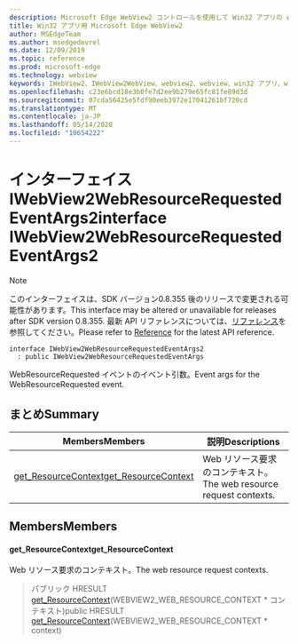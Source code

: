 ```yaml
---
description: Microsoft Edge WebView2 コントロールを使用して Win32 アプリの web コンテンツをホストする
title: Win32 アプリ用 Microsoft Edge WebView2
author: MSEdgeTeam
ms.author: msedgedevrel
ms.date: 12/09/2019
ms.topic: reference
ms.prod: microsoft-edge
ms.technology: webview
keywords: IWebView2、IWebView2WebView、webview2、webview、win32 アプリ、win32、edge
ms.openlocfilehash: c23e6bcd18e3b0fe7d2ee9b279e65fc81fe89d3d
ms.sourcegitcommit: 07cda56425e5fdf90eeb3972e17041261bf720cd
ms.translationtype: MT
ms.contentlocale: ja-JP
ms.lasthandoff: 05/14/2020
ms.locfileid: "10654222"
---
```

# <span data-ttu-id="14f9a-104">インターフェイス IWebView2WebResourceRequestedEventArgs2</span><span class="sxs-lookup"><span data-stu-id="14f9a-104">interface IWebView2WebResourceRequestedEventArgs2</span></span> 

> [!NOTE]
> <span data-ttu-id="14f9a-105">このインターフェイスは、SDK バージョン0.8.355 後のリリースで変更される可能性があります。</span><span class="sxs-lookup"><span data-stu-id="14f9a-105">This interface may be altered or unavailable for releases after SDK version 0.8.355.</span></span> <span data-ttu-id="14f9a-106">最新 API リファレンスについては、[リファレンス](../../../webview2-api-reference.md)を参照してください。</span><span class="sxs-lookup"><span data-stu-id="14f9a-106">Please refer to [Reference](../../../webview2-api-reference.md) for the latest API reference.</span></span>

```
interface IWebView2WebResourceRequestedEventArgs2
  : public IWebView2WebResourceRequestedEventArgs
```

<span data-ttu-id="14f9a-107">WebResourceRequested イベントのイベント引数。</span><span class="sxs-lookup"><span data-stu-id="14f9a-107">Event args for the WebResourceRequested event.</span></span>

## <span data-ttu-id="14f9a-108">まとめ</span><span class="sxs-lookup"><span data-stu-id="14f9a-108">Summary</span></span>

 <span data-ttu-id="14f9a-109">Members</span><span class="sxs-lookup"><span data-stu-id="14f9a-109">Members</span></span>                        | <span data-ttu-id="14f9a-110">説明</span><span class="sxs-lookup"><span data-stu-id="14f9a-110">Descriptions</span></span>
--------------------------------|---------------------------------------------
[<span data-ttu-id="14f9a-111">get_ResourceContext</span><span class="sxs-lookup"><span data-stu-id="14f9a-111">get_ResourceContext</span></span>](#get_resourcecontext) | <span data-ttu-id="14f9a-112">Web リソース要求のコンテキスト。</span><span class="sxs-lookup"><span data-stu-id="14f9a-112">The web resource request contexts.</span></span>

## <span data-ttu-id="14f9a-113">Members</span><span class="sxs-lookup"><span data-stu-id="14f9a-113">Members</span></span>

#### <span data-ttu-id="14f9a-114">get_ResourceContext</span><span class="sxs-lookup"><span data-stu-id="14f9a-114">get_ResourceContext</span></span> 

<span data-ttu-id="14f9a-115">Web リソース要求のコンテキスト。</span><span class="sxs-lookup"><span data-stu-id="14f9a-115">The web resource request contexts.</span></span>

> <span data-ttu-id="14f9a-116">パブリック HRESULT [get_ResourceContext](#get_resourcecontext)(WEBVIEW2_WEB_RESOURCE_CONTEXT \* コンテキスト)</span><span class="sxs-lookup"><span data-stu-id="14f9a-116">public HRESULT [get_ResourceContext](#get_resourcecontext)(WEBVIEW2_WEB_RESOURCE_CONTEXT \* context)</span></span>

